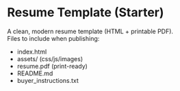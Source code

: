 # Resume Template (Starter)

A clean, modern resume template (HTML + printable PDF).  
Files to include when publishing:
- index.html
- assets/ (css/js/images)
- resume.pdf (print-ready)
- README.md
- buyer_instructions.txt
